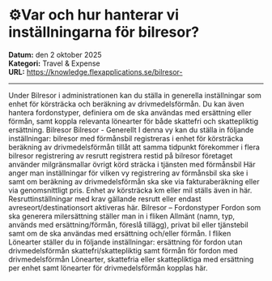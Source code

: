 # ⚙️Var och hur hanterar vi inställningarna för bilresor?

**Datum:** den 2 oktober 2025  
**Kategori:** Travel & Expense  
**URL:** https://knowledge.flexapplications.se/bilresor-

---

Under Bilresor i administrationen kan du ställa in generella inställningar som enhet för körsträcka och beräkning av drivmedelsförmån. Du kan även hantera fordonstyper, definiera om de ska användas med ersättning eller förmån, samt koppla relevanta lönearter för både skattefri och skattepliktig ersättning.
Bilresor
Bilresor - Generellt
I denna vy kan du ställa in följande inställningar:
bilresor med förmånsbil registreras i
enhet för körsträcka
beräkning av drivmedelsförmån
tillåt att samma tidpunkt förekommer i flera bilresor
registrering av resrutt
registrera restid på bilresor
företaget använder milgränsmallar
övrigt
körd sträcka i tjänsten med förmånsbil
Här anger man inställningar för vilken vy registrering av förmånsbil ska ske i samt om beräkning av drivmedelsförmån ska ske via fakturaberäkning eller via genomsnittligt pris.
Enhet av körsträcka km eller mil ställs även in här.
Resruttinställningar med krav gällande resrutt eller endast avreseort/destinationsort aktiveras här.
Bilresor – Fordonstyper
Fordon som ska generera milersättning ställer man in i fliken
Allmänt
(namn, typ, används med ersättning/förmån, föreslå tillägg), privat bil eller tjänstebil samt om de ska användas med ersättning och/eller förmån.
I fliken
Lönearter
ställer du in följande inställningar:
ersättning för fordon utan drivmedelsförmån
skattefri/skattepliktig samt förmån för fordon med drivmedelsförmån
Lönearter, skattefria eller skattepliktiga med ersättning per enhet samt lönearter för drivmedelsförmån kopplas här.
